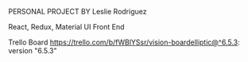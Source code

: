 
PERSONAL PROJECT BY Leslie Rodriguez

React, Redux, Material UI Front End 


Trello Board https://trello.com/b/fWBlYSsr/vision-boardelliptic@^6.5.3:
  version "6.5.3"